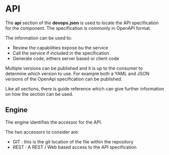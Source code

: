# API

The **api** section of the **devops.json** is used to locate the API
specification for the component.  The specification is commonly in
OpenAPI format.

The information can be used to:

* Review the capabilities expose bu the service
* Call the service if included in the specification
* Generate code, eithers server based or client code 

Multiple versions can be published and it is up to the consumer
to determine which version to use.  For example both 
a YAML and JSON versions of the OpenApi specification can be published.

Like all sections, there is guide reference which can give further information
on how the section can be used.

## Engine

The engine identifies the accessor for the API.

The two accessors to consider are:

* GIT : this is the git location of the file within the repository
* REST : A REST / Web based access to the API specification
